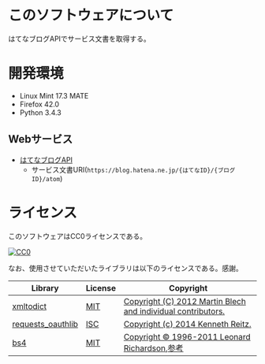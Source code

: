 # このソフトウェアについて

はてなブログAPIでサービス文書を取得する。

# 開発環境

* Linux Mint 17.3 MATE
* Firefox 42.0
* Python 3.4.3

## Webサービス

* [はてなブログAPI](http://developer.hatena.ne.jp/ja/documents/blog/apis/atom)
    * サービス文書URI(`https://blog.hatena.ne.jp/{はてなID}/{ブログID}/atom`)

# ライセンス

このソフトウェアはCC0ライセンスである。

[![CC0](http://i.creativecommons.org/p/zero/1.0/88x31.png "CC0")](http://creativecommons.org/publicdomain/zero/1.0/deed.ja)

なお、使用させていただいたライブラリは以下のライセンスである。感謝。

Library|License|Copyright
-------|-------|---------
[xmltodict](https://github.com/martinblech/xmltodict)|[MIT](https://opensource.org/licenses/MIT)|[Copyright (C) 2012 Martin Blech and individual contributors.](https://github.com/martinblech/xmltodict/blob/master/LICENSE)
[requests_oauthlib](https://github.com/requests/requests-oauthlib)|[ISC](https://opensource.org/licenses/ISC)|[Copyright (c) 2014 Kenneth Reitz.](https://github.com/requests/requests-oauthlib/blob/master/LICENSE)
[bs4](https://www.crummy.com/software/BeautifulSoup/bs4/doc/)|[MIT](https://opensource.org/licenses/MIT)|[Copyright © 1996-2011 Leonard Richardson](https://pypi.python.org/pypi/beautifulsoup4),[参考](http://tdoc.info/beautifulsoup/)

